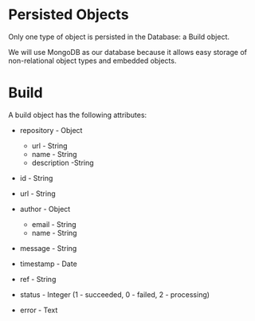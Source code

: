 Persisted Objects
==========================

Only one type of object is persisted in the Database: a Build object. 

We will use MongoDB as our database because it allows easy storage of non-relational object types and embedded objects.

# Build

A build object has the following attributes:

* repository - Object
	* url - String
	* name - String
	* description -String

* id - String
* url - String
* author - Object
	* email - String
	* name - String
* message - String
* timestamp - Date
* ref - String
* status - Integer (1 - succeeded, 0 - failed, 2 - processing)
* error - Text